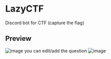 # LazyCTF
Discord bot for CTF (capture the flag)
## Preview
![image](https://github.com/LazyCyberSec/LazyCTF/assets/51275510/991bf45f-4e57-4f55-abe4-4ceddd771db6)
you can edit/add the question
![image](https://github.com/LazyCyberSec/LazyCTF/assets/51275510/a61c0f9e-82cd-492f-9e3d-3846c678b3c3)
